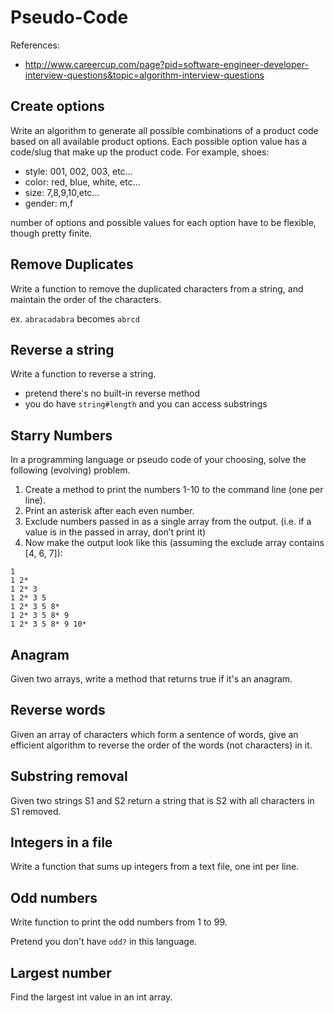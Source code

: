 # Pseudo-Code

References:

* http://www.careercup.com/page?pid=software-engineer-developer-interview-questions&topic=algorithm-interview-questions

## Create options

Write an algorithm to generate all possible combinations of a product code
based on all available product options. Each possible option value has a
code/slug that make up the product code. For example, shoes:

* style: 001, 002, 003, etc...
* color: red, blue, white, etc...
* size: 7,8,9,10,etc...
* gender: m,f

number of options and possible values for each option have to be flexible, though pretty finite.

## Remove Duplicates

Write a function to remove the duplicated characters from a string,
and maintain the order of the characters.

ex. `abracadabra` becomes `abrcd`

## Reverse a string

Write a function to reverse a string.

* pretend there's no built-in reverse method
* you do have `string#length` and you can access substrings

## Starry Numbers

In a programming language or pseudo code of your choosing, solve the following (evolving) problem.

1. Create a method to print the numbers 1-10 to the command line (one per line).
1. Print an asterisk after each even number.
1. Exclude numbers passed in as a single array from the output. (i.e. if a value is in the passed in array, don’t print it)
1. Now make the output look like this (assuming the exclude array contains [4, 6, 7]):

```
1
1 2*
1 2* 3
1 2* 3 5
1 2* 3 5 8*
1 2* 3 5 8* 9
1 2* 3 5 8* 9 10*
```

## Anagram

Given two arrays, write a method that returns true if it's an anagram.

## Reverse words

Given an array of characters which form a sentence of words, give an efficient algorithm to reverse the order of the words (not characters) in it.

## Substring removal

Given two strings S1 and S2 return a string that is S2 with all characters in S1 removed.

## Integers in a file

Write a function that sums up integers from a text file, one int per line.

## Odd numbers

Write function to print the odd numbers from 1 to 99.

Pretend you don't have `odd?` in this language.

## Largest number

Find the largest int value in an int array.

